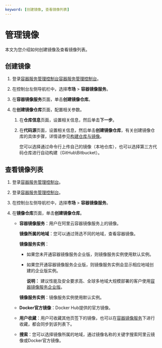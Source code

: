 ```yaml
---
keyword: [创建镜像, 查看镜像列表]
---
```


# 管理镜像

本文为您介绍如何创建镜像及查看镜像列表。

## 创建镜像

1.  登录[容器服务管理控制台](https://cs.console.aliyun.com)[容器服务管理控制台](https://partners-intl.console.aliyun.com/#/cs)。

2.  在控制台左侧导航栏中，选择**市场** \> **容器镜像服务**。

3.  在**容器镜像服务**页面，单击**创建镜像仓库**。

4.  在**创建镜像仓库**页面，配置相关参数。

    1.  在**仓库信息**页面，设置相关信息，然后单击**下一步**。

    2.  在**代码源**页面，设置相关信息，然后单击**创建镜像仓库**，有关创建镜像仓库的具体步骤，详情请参见[构建仓库与镜像]()。

        您可以选择通过命令行上传自己的镜像（本地仓库），也可以选择第三方代码仓库进行自动构建（GitHub\\Bitbucket）。


## 查看镜像列表

1.  登录[容器服务管理控制台](https://cs.console.aliyun.com)。

2.  登录[容器服务管理控制台](https://partners-intl.console.aliyun.com/#/cs)。

3.  在控制台左侧导航栏中，选择**市场** \> **容器镜像服务**。

4.  在**镜像仓库**页面，单击**创建镜像仓库**。

    -   **容器镜像服务**：用户在阿里云容器镜像服务上的镜像。

        **镜像所属的地域**：您可以通过筛选不同的地域，查看容器镜像。

        **镜像服务实例**：

        -   如果您未开通容器镜像服务企业版，则镜像服务实例使用默认实例。
        -   如果您开通容器镜像服务企业版，则镜像服务实例会显示相应地域创建的企业版实例。

            **说明：** 建议性能及安全要求高、全球多地域大规模部署的客户使用[容器镜像服务企业版]()。

        **镜像服务实例**：镜像服务实例使用默认实例。

    -   **Docker官方镜像**：Docker Hub提供的官方镜像。
    -   **用户收藏**：用户可收藏其他页签下的镜像，也可以在[容器镜像服务](https://cr.console.aliyun.com/)下进行收藏，都会同步到该列表下。
    -   **搜索**：您可以选择镜像所属的地域，通过镜像名称的关键字搜索阿里云镜像或Docker官方镜像。

